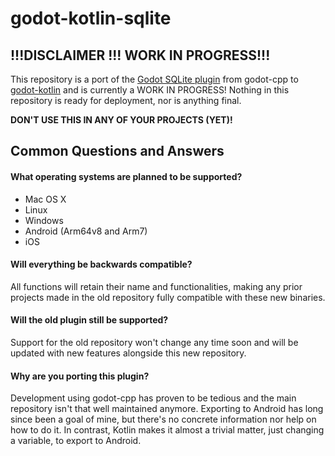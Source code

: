 # godot-kotlin-sqlite

## !!!DISCLAIMER !!! WORK IN PROGRESS!!!

This repository is a port of the [Godot SQLite plugin](https://github.com/2shady4u/godot-sqlite) from godot-cpp to [godot-kotlin](https://github.com/utopia-rise/godot-kotlin) and is currently a WORK IN PROGRESS!
Nothing in this repository is ready for deployment, nor is anything final.

**DON'T USE THIS IN ANY OF YOUR PROJECTS (YET)!**

## Common Questions and Answers

#### What operating systems are planned to be supported?

- Mac OS X
- Linux
- Windows
- Android (Arm64v8 and Arm7)
- iOS

#### Will everything be backwards compatible?

All functions will retain their name and functionalities, making any prior projects made in the old repository fully compatible with these new binaries.

#### Will the old plugin still be supported?

Support for the old repository won't change any time soon and will be updated with new features alongside this new repository.

#### Why are you porting this plugin?

Development using godot-cpp has proven to be tedious and the main repository isn't that well maintained anymore. Exporting to Android has long since been a goal of mine, but there's no concrete information nor help on how to do it. In contrast, Kotlin makes it almost a trivial matter, just changing a variable, to export to Android.
